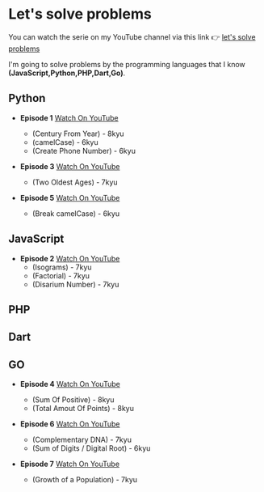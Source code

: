 # Let's solve problems

You can watch the serie on my YouTube channel via this link 👉 [let's solve problems](https://www.youtube.com/playlist?list=PLfDx4cQoUNOa0xvRjMnokZj3KVEjB2Io-)

I'm going to solve problems by the programming languages that I know __(JavaScript,Python,PHP,Dart,Go)__.

## Python

- **Episode 1** [Watch On YouTube](https://youtu.be/aBLo4Ds-u4Q)
  - (Century From Year) - 8kyu
  - (camelCase) - 6kyu
  - (Create Phone Number) - 6kyu

- **Episode 3** [Watch On YouTube](https://youtu.be/aBLo4Ds-u4Q)
  - (Two Oldest Ages) - 7kyu

- **Episode 5** [Watch On YouTube](https://youtu.be/2cd722nVXO0)
  - (Break camelCase) - 6kyu

## JavaScript

- **Episode 2** [Watch On YouTube](https://youtu.be/OjdPg5a6YuY)
  - (Isograms) - 7kyu
  - (Factorial) - 7kyu
  - (Disarium Number) - 7kyu

## PHP

## Dart

## GO

- **Episode 4** [Watch On YouTube](https://youtu.be/uZzLpGE8ER4)
  - (Sum Of Positive) - 8kyu
  - (Total Amout Of Points) - 8kyu

- **Episode 6** [Watch On YouTube](https://youtu.be/zGVVRMjonXA)
  - (Complementary DNA) - 7kyu
  - (Sum of Digits / Digital Root) - 6kyu

- **Episode 7** [Watch On YouTube](https://youtu.be/cF34ohHDHp8)
  - (Growth of a Population) - 7kyu
